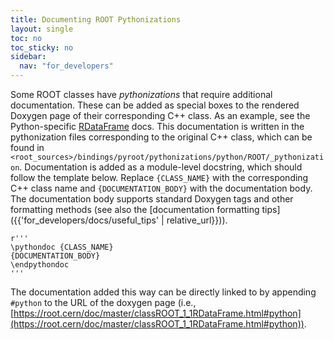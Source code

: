 ```yaml
---
title: Documenting ROOT Pythonizations
layout: single
toc: no
toc_sticky: no
sidebar:
  nav: "for_developers"
---
```


Some ROOT classes have *pythonizations* that require additional documentation. These can be added as special boxes to the rendered Doxygen page of their corresponding C++ class. As an example, see the Python-specific [RDataFrame](https://root.cern/doc/master/classROOT_1_1RDataFrame.html#python) docs. This documentation is written in the pythonization files corresponding to the original C++ class, which can be found in `<root_sources>/bindings/pyroot/pythonizations/python/ROOT/_pythonization`.
Documentation is added as a module-level docstring, which should follow the template below. Replace `{CLASS_NAME}`  with the corresponding C++ class name and `{DOCUMENTATION_BODY}` with the documentation body. The documentation body supports standard Doxygen tags and other formatting methods (see also the [documentation formatting tips]({{'for_developers/docs/useful_tips' | relative_url}})).

```
r'''
\pythondoc {CLASS_NAME}
{DOCUMENTATION_BODY}
\endpythondoc
'''
```

The documentation added this way can be directly linked to by appending `#python` to the URL of the doxygen page (i.e., [https://root.cern/doc/master/classROOT_1_1RDataFrame.html#python](https://root.cern/doc/master/classROOT_1_1RDataFrame.html#python)).
